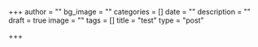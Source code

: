 +++
author = ""
bg_image = ""
categories = []
date = ""
description = ""
draft = true
image = ""
tags = []
title = "test"
type = "post"

+++
